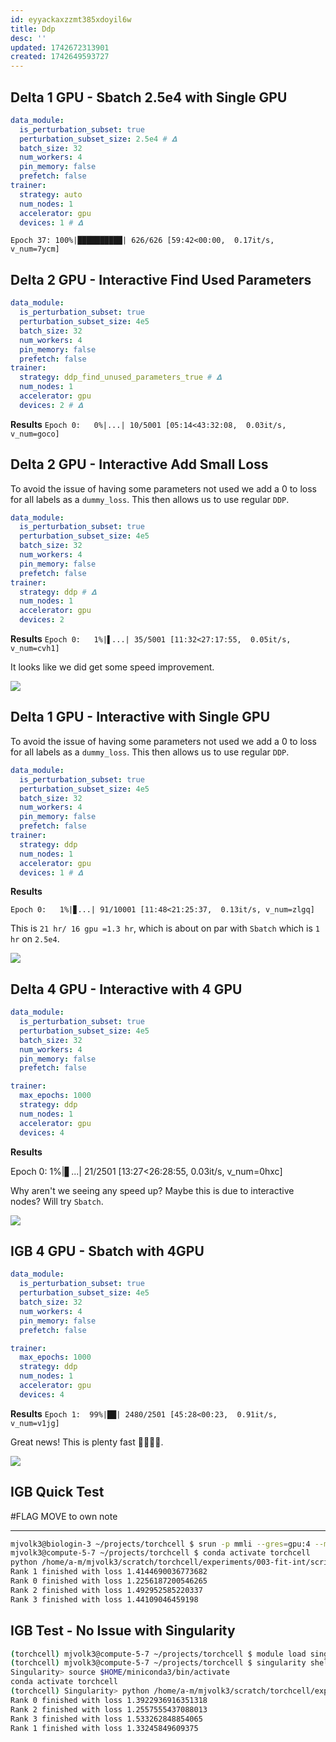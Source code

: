 ```yaml
---
id: eyyackaxzzmt385xdoyil6w
title: Ddp
desc: ''
updated: 1742672313901
created: 1742649593727
---
```


## Delta 1 GPU - Sbatch 2.5e4 with Single GPU

```yaml
data_module:
  is_perturbation_subset: true
  perturbation_subset_size: 2.5e4 # 𝚫
  batch_size: 32
  num_workers: 4
  pin_memory: false
  prefetch: false
trainer:
  strategy: auto
  num_nodes: 1
  accelerator: gpu
  devices: 1 # 𝚫
```

`Epoch 37: 100%|██████████| 626/626 [59:42<00:00,  0.17it/s, v_num=7ycm]`

## Delta 2 GPU - Interactive Find Used Parameters

```yaml
data_module:
  is_perturbation_subset: true
  perturbation_subset_size: 4e5
  batch_size: 32
  num_workers: 4
  pin_memory: false
  prefetch: false
trainer:
  strategy: ddp_find_unused_parameters_true # 𝚫
  num_nodes: 1
  accelerator: gpu
  devices: 2 # 𝚫
```

**Results**
`Epoch 0:   0%|...| 10/5001 [05:14<43:32:08,  0.03it/s, v_num=goco]`

## Delta 2 GPU - Interactive Add Small Loss

To avoid the issue of having some parameters not used we add a 0 to loss for all labels as a `dummy_loss`. This then allows us to use regular `DDP`.

```yaml
data_module:
  is_perturbation_subset: true
  perturbation_subset_size: 4e5
  batch_size: 32
  num_workers: 4
  pin_memory: false
  prefetch: false
trainer:
  strategy: ddp # 𝚫
  num_nodes: 1
  accelerator: gpu
  devices: 2 
```

**Results**
`Epoch 0:   1%|▌...| 35/5001 [11:32<27:17:55,  0.05it/s, v_num=cvh1]`

It looks like we did get some speed improvement.

![](./assets/images/experiments.003-fit-int.hetero_cell.ddp.md.delta-2-gpu-add-small-loss-nvtop.png)

## Delta 1 GPU - Interactive with Single GPU

To avoid the issue of having some parameters not used we add a 0 to loss for all labels as a `dummy_loss`. This then allows us to use regular `DDP`.

```yaml
data_module:
  is_perturbation_subset: true
  perturbation_subset_size: 4e5
  batch_size: 32
  num_workers: 4
  pin_memory: false
  prefetch: false
trainer:
  strategy: ddp
  num_nodes: 1
  accelerator: gpu
  devices: 1 # 𝚫
```

**Results**

`Epoch 0:   1%|▊...| 91/10001 [11:48<21:25:37,  0.13it/s, v_num=zlgq]`

This is `21 hr/ 16 gpu =1.3 hr`, which is about on par with `Sbatch` which is `1 hr` on `2.5e4`.

![](./assets/images/experiments.003-fit-int.hetero_cell.ddp.md.delta-1-gpu-interactive-with-single-gpu-nvtop.png)

## Delta 4 GPU - Interactive with 4 GPU

```yaml
data_module:
  is_perturbation_subset: true
  perturbation_subset_size: 4e5
  batch_size: 32
  num_workers: 4
  pin_memory: false
  prefetch: false

trainer:
  max_epochs: 1000
  strategy: ddp
  num_nodes: 1
  accelerator: gpu
  devices: 4
```

**Results**

Epoch 0:   1%|▋...| 21/2501 [13:27<26:28:55,  0.03it/s, v_num=0hxc]

Why aren't we seeing any speed up? Maybe this is due to interactive nodes? Will try `Sbatch`.

![](./assets/images/experiments.003-fit-int.hetero_cell.ddp.md.delta-4-gpu-interactive-with-4-gpu-nvtop.png)

## IGB 4 GPU - Sbatch with 4GPU

```yaml
data_module:
  is_perturbation_subset: true
  perturbation_subset_size: 4e5
  batch_size: 32
  num_workers: 4
  pin_memory: false
  prefetch: false

trainer:
  max_epochs: 1000
  strategy: ddp
  num_nodes: 1
  accelerator: gpu
  devices: 4
```

**Results**
`Epoch 1:  99%|██| 2480/2501 [45:28<00:23,  0.91it/s, v_num=v1jg]`

Great news! This is plenty fast 🏃🏼‍♂️💨.

![](./assets/images/experiments.003-fit-int.hetero_cell.ddp.md.igb-4-gpu-sbatch-with-4-gpu-nvtop.png)

## IGB Quick Test

#FLAG  MOVE to own note

***

```bash
mjvolk3@biologin-3 ~/projects/torchcell $ srun -p mmli --gres=gpu:4 --mem=480g -n 1 --cpus-per-task=16 --time=24:00:00 --pty bash
mjvolk3@compute-5-7 ~/projects/torchcell $ conda activate torchcell
python /home/a-m/mjvolk3/scratch/torchcell/experiments/003-fit-int/scripts/igb_ddp.py
Rank 1 finished with loss 1.4144690036773682
Rank 0 finished with loss 1.2256187200546265
Rank 2 finished with loss 1.492952585220337
Rank 3 finished with loss 1.44109046459198
```

## IGB Test - No Issue with Singularity

```bash
(torchcell) mjvolk3@compute-5-7 ~/projects/torchcell $ module load singularity
(torchcell) mjvolk3@compute-5-7 ~/projects/torchcell $ singularity shell --nv rockylinux_9.sif
Singularity> source $HOME/miniconda3/bin/activate
conda activate torchcell
(torchcell) Singularity> python /home/a-m/mjvolk3/scratch/torchcell/experiments/003-fit-int/scripts/igb_ddp.py
Rank 0 finished with loss 1.3922936916351318
Rank 2 finished with loss 1.2557555437088013
Rank 3 finished with loss 1.533262848854065
Rank 1 finished with loss 1.33245849609375
```
